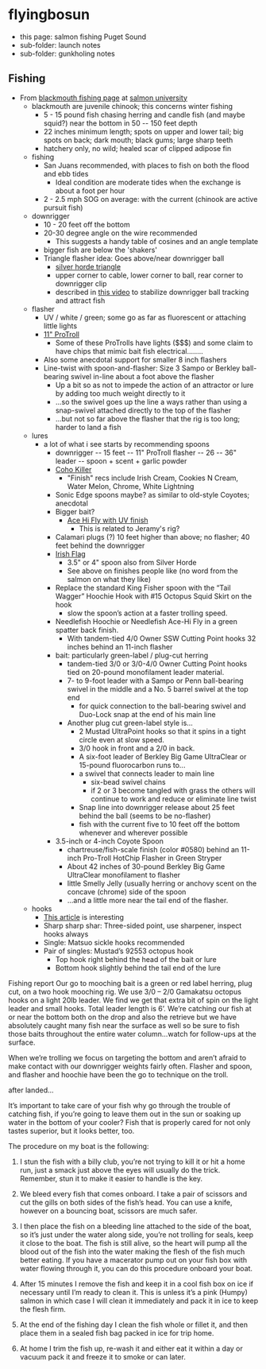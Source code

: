 # flyingbosun


* this page: salmon fishing Puget Sound
* sub-folder: launch notes
* sub-folder: gunkholing notes


## Fishing

* From [blackmouth fishing page](http://salmonuniversity.com/archives/444) at [salmon university](http://salmonuniversity.com)
  * blackmouth are juvenile chinook; this concerns winter fishing
    * 5 - 15 pound fish chasing herring and candle fish (and maybe squid?) near the bottom in 50 -- 150 feet depth
    * 22 inches minimum length; spots on upper and lower tail; big spots on back; dark mouth; black gums; large sharp teeth
    * hatchery only, no wild; healed scar of clipped adipose fin
  * fishing
    * San Juans recommended, with places to fish on both the flood and ebb tides
      * Ideal condition are moderate tides when the exchange is about a foot per hour
    * 2 - 2.5 mph SOG on average: with the current (chinook are active pursuit fish)
  * downrigger
    * 10 - 20 feet off the bottom
    * 20-30 degree angle on the wire recommended
      * This suggests a handy table of cosines and an angle template
    * bigger fish are below the 'shakers'
    * Triangle flasher idea: Goes above/near downrigger ball
      * [silver horde triangle](https://www.amazon.com/Silver-Horde-13-Rudder-Flasher/dp/B00SZ4YUHM/ref=sr_1_3?keywords=silver+horde+flasher&qid=1547999629&s=Sports+%26+Outdoors&sr=1-3)
      * upper corner to cable, lower corner to ball, rear corner to downrigger clip
      * described in [this video](https://youtu.be/jUFoPzkyNKE) to stabilize downrigger ball tracking and attract fish
  * flasher
    * UV / white / green; some go as far as fluorescent or attaching little lights
    * [11" ProTroll](https://www.amazon.com/inch-Pro-Troll-Hot-Chip-Flashers/dp/B00D989JJI/ref=sr_1_14?keywords=flasher+protroll&qid=1548000400&s=Sports+%26+Outdoors&sr=1-14)
      * Some of these ProTrolls have lights ($$$) and some claim to have chips that mimic bait fish electrical........
    * Also some anecdotal support for smaller 8 inch flashers
    * Line-twist with spoon-and-flasher: Size 3 Sampo or Berkley ball-bearing swivel in-line about a foot above the flasher 
      * Up a bit so as not to impede the action of an attractor or lure by adding too much weight directly to it
      * ...so the swivel goes up the line a ways rather than using a snap-swivel attached directly to the top of the flasher
      * ...but not so far above the flasher that the rig is too long; harder to land a fish
  * lures
    * a lot of what i see starts by recommending spoons
      * downrigger -- 15 feet -- 11" ProTroll flasher -- 26 -- 36" leader -- spoon + scent + garlic powder
      * [Coho Killer](https://www.amazon.com/gp/product/B0778YSFJH/ref=ox_sc_saved_title_2?smid=AGEU5BOCQ1AB8&psc=1)
        * "Finish" recs include Irish Cream, Cookies N Cream, Water Melon, Chrome, White Lightning
      * Sonic Edge spoons maybe? as similar to old-style Coyotes; anecdotal
      * Bigger bait? 
        * [Ace Hi Fly with UV finish](https://www.amazon.com/Silver-Horde-Ace-Fly-Lures/dp/B00AU5W72E/ref=sr_1_2?keywords=ace+hi+fly&qid=1547854281&s=Sports+%26+Outdoors&sr=1-2-catcorr)
          * This is related to Jeramy's rig?
      * Calamari plugs (?) 10 feet higher than above; no flasher; 40 feet behind the downrigger
      * [Irish Flag](https://www.amazon.com/gp/product/B00CZDPK0U/ref=ox_sc_saved_title_1?smid=A3UMG32GFS0Y7X&psc=1) 
        * 3.5" or 4" spoon also from Silver Horde
        * See above on finishes people like (no word from the salmon on what they like)
      * Replace the standard King Fisher spoon with the “Tail Wagger” Hoochie Hook with #15 Octopus Squid Skirt on the hook
        * slow the spoon’s action at a faster trolling speed.
      * Needlefish Hoochie or Needlefish Ace-Hi Fly in a green spatter back finish. 
        * With tandem-tied 4/0 Owner SSW Cutting Point hooks 32 inches behind an 11-inch flasher
      * bait: particularly green-label / plug-cut herring
        * tandem-tied 3/0 or 3/0-4/0 Owner Cutting Point hooks tied on 20-pound monofilament leader material.       
        * 7- to 9-foot leader with a Sampo or Penn ball-bearing swivel in the middle and a No. 5 barrel swivel at the top end
          * for quick connection to the ball-bearing swivel and Duo-Lock snap at the end of his main line
        * Another plug cut green-label style is...
          * 2 Mustad UltraPoint hooks so that it spins in a tight circle even at slow speed. 
          * 3/0 hook in front and a 2/0 in back. 
          * A six-foot leader of Berkley Big Game UltraClear or 15-pound fluorocarbon runs to...
          * a swivel that connects leader to main line
            * six-bead swivel chains 
            * if 2 or 3 become tangled with grass the others will continue to work and reduce or eliminate line twist
          * Snap line into downrigger release about 25 feet behind the ball (seems to be no-flasher)
          * fish with the current five to 10 feet off the bottom whenever and wherever possible 
      * 3.5-inch or 4-inch Coyote Spoon 
        * chartreuse/fish-scale finish (color #0580) behind an 11-inch Pro-Troll HotChip Flasher in Green Stryper
        * About 42 inches of 30-pound Berkley Big Game UltraClear monofilament to flasher
        * little Smelly Jelly (usually herring or anchovy scent on the concave (chrome) side of the spoon
        * ...and a little more near the tail end of the flasher.
  * hooks
    * [This article](http://salmonuniversity.com/archives/3736) is interesting
    * Sharp sharp shar: Three-sided point, use sharpener, inspect hooks always
    * Single: Matsuo sickle hooks recommended
    * Pair of singles: Mustad’s 92553 octopus hook
      * Top hook right behind the head of the bait or lure
      * Bottom hook slightly behind the tail end of the lure
      

Fishing report 
Our go to mooching bait is a green or red label herring, plug cut, on a two hook mooching rig. We use 3/0 – 2/0 Gamakatsu octopus hooks on a light 20lb leader. We find we get that extra bit of spin on the light leader and small hooks. Total leader length is 6’. We’re catching our fish at or near the bottom both on the drop and also the retrieve but we have absolutely caught many fish near the surface as well so be sure to fish those baits throughout the entire water column…watch for follow-ups at the surface.

When we’re trolling we focus on targeting the bottom and aren’t afraid to make contact with our downrigger weights fairly often. Flasher and spoon, and flasher and hoochie have been the go to technique on the troll.


after landed...

It’s important to take care of your fish why go through the trouble of catching fish, if you’re going to leave them out in the sun or soaking up water in the bottom of your cooler? Fish that is properly cared for not only tastes superior, but it looks better, too.

The procedure on my boat is the following:

1. I stun the fish with a billy club, you’re not trying to kill it or hit a home run, just a smack just above the eyes will usually do the trick. Remember, stun it to make it easier to handle is the key.

2. We bleed every fish that comes onboard. I take a pair of scissors and cut the gills on both sides of the fish’s head. You can use a knife, however on a bouncing boat, scissors are much safer.

3. I then place the fish on a bleeding line attached to the side of the boat, so it’s just under the water along side, you’re not trolling for seals, keep it close to the boat. The fish is still alive, so the heart will pump all the blood out of the fish into the water making the flesh of the fish much better eating. If you have a macerator pump out on your fish box with water flowing through it, you can do this procedure onboard your boat.

4. After 15 minutes I remove the fish and keep it in a cool fish box on ice if necessary until I’m ready to clean it. This is unless it’s a pink (Humpy) salmon in which case I will clean it immediately and pack it in ice to keep the flesh firm.

5. At the end of the fishing day I clean the fish whole or fillet it, and then place them in a sealed fish bag packed in ice for trip home.

6. At home I trim the fish up, re-wash it and either eat it within a day or vacuum pack it and freeze it to smoke or can later.

